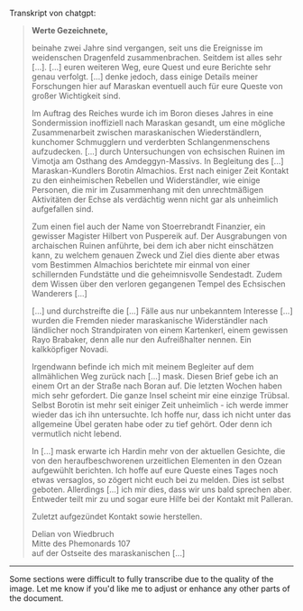 Transkript von chatgpt:
> **Werte Gezeichnete,**
> 
> beinahe zwei Jahre sind vergangen, seit uns die Ereignisse im weidenschen Dragenfeld zusammenbrachen. Seitdem ist alles sehr [...].
> [...] euren weiteren Weg, eure Quest und eure Berichte sehr genau verfolgt.
> [...] denke jedoch, dass einige Details meiner Forschungen hier auf Maraskan eventuell auch für eure Queste von großer Wichtigkeit sind.
> 
> Im Auftrag des Reiches wurde ich im Boron dieses Jahres in eine Sondermission inoffiziell nach Maraskan gesandt, um eine mögliche Zusammenarbeit zwischen maraskanischen Wiederständlern, kunchomer Schmugglern und verderbten Schlangenmenschens aufzudecken.
> [...] durch Untersuchungen von echsischen Ruinen im Vimotja am Osthang des Amdeggyn-Massivs. In Begleitung des [...] Maraskan-Kundlers Borotin Almachios. Erst nach einiger Zeit Kontakt zu den einheimischen Rebellen und Widerständler, wie einige Personen, die mir im Zusammenhang mit den unrechtmäßigen Aktivitäten der Echse als verdächtig wenn nicht gar als unheimlich aufgefallen sind.
> 
> Zum einen fiel auch der Name von Stoerrebrandt Finanzier, ein gewisser Magister Hilbert von Puspereik auf. Der Ausgrabungen von archaischen Ruinen anführte, bei dem ich aber nicht einschätzen kann, zu welchem genauen Zweck und Ziel dies diente aber etwas vom Bestimmen Almachios berichtete mir einmal von einer schillernden Fundstätte und die geheimnisvolle Sendestadt. Zudem dem Wissen über den verloren gegangenen Tempel des Echsischen Wanderers [...]
> 
> [...] und durchstreifte die [...] Fälle aus nur unbekanntem Interesse [...] wurden die Fremden nieder maraskanische Widerständler nach ländlicher noch Strandpiraten von einem Kartenkerl, einem gewissen Rayo Brabaker, denn alle nur den Aufreißhalter nennen. Ein kalkköpfiger Novadi.
> 
> Irgendwann befinde ich mich mit meinem Begleiter auf dem allmählichen Weg zurück nach [...] mask. Diesen Brief gebe ich an einem Ort an der Straße nach Boran auf. Die letzten Wochen haben mich sehr gefordert. Die ganze Insel scheint mir eine einzige Trübsal. Selbst Borotin ist mehr seit einiger Zeit unheimlich - ich werde immer wieder das ich ihn untersuchte. Ich hoffe nur, dass ich nicht unter das allgemeine Übel geraten habe oder zu tief gehört. Oder denn ich vermutlich nicht lebend.
> 
> In [...] mask erwarte ich Hardin mehr von der aktuellen Gesichte, die von den heraufbeschworenen urzeitlichen Elementen in den Ozean aufgewühlt berichten. Ich hoffe auf eure Queste eines Tages noch etwas versaglos, so zögert nicht euch bei zu melden. Dies ist selbst geboten. Allerdings [...] ich mir dies, dass wir uns bald sprechen aber. Entweder teilt mir zu und sogar eure Hilfe bei der Kontakt mit Palleran.
> 
> Zuletzt aufgezündet Kontakt sowie herstellen.
> 
> Delian von Wiedbruch  
> Mitte des Phemonards 107  
> auf der Ostseite des maraskanischen [...]  

---

Some sections were difficult to fully transcribe due to the quality of the image. Let me know if you'd like me to adjust or enhance any other parts of the document.